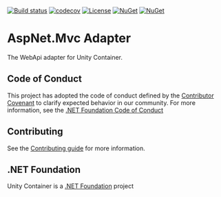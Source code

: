 [![Build status](https://ci.appveyor.com/api/projects/status/rn0ohbxtv6c0q726/branch/master?svg=true)](https://ci.appveyor.com/project/IoC-Unity/aspnet-webapi/branch/master)
[![codecov](https://codecov.io/gh/unitycontainer/aspnet-webapi/branch/master/graph/badge.svg)](https://codecov.io/gh/unitycontainer/aspnet-webapi)
[![License](https://img.shields.io/badge/license-apache%202.0-60C060.svg)](https://github.com/unitycontainer/aspnet-webapi/blob/master/LICENSE)
[![NuGet](https://img.shields.io/nuget/dt/Unity.AspNet.WebApi.svg)](https://www.nuget.org/packages/Unity.AspNet.WebApi)
[![NuGet](https://img.shields.io/nuget/v/Unity.AspNet.WebApi.svg)](https://www.nuget.org/packages/Unity.AspNet.WebApi)

# AspNet.Mvc Adapter

The WebApi adapter for Unity Container.

## Code of Conduct

This project has adopted the code of conduct defined by the [Contributor Covenant](https://www.contributor-covenant.org/) to clarify expected behavior in our community. For more information, see the [.NET Foundation Code of Conduct](https://www.dotnetfoundation.org/code-of-conduct)

## Contributing

See the [Contributing guide](https://github.com/unitycontainer/unity/blob/master/CONTRIBUTING.md) for more information.

## .NET Foundation

Unity Container is a [.NET Foundation](https://dotnetfoundation.org/projects/unitycontainer) project
